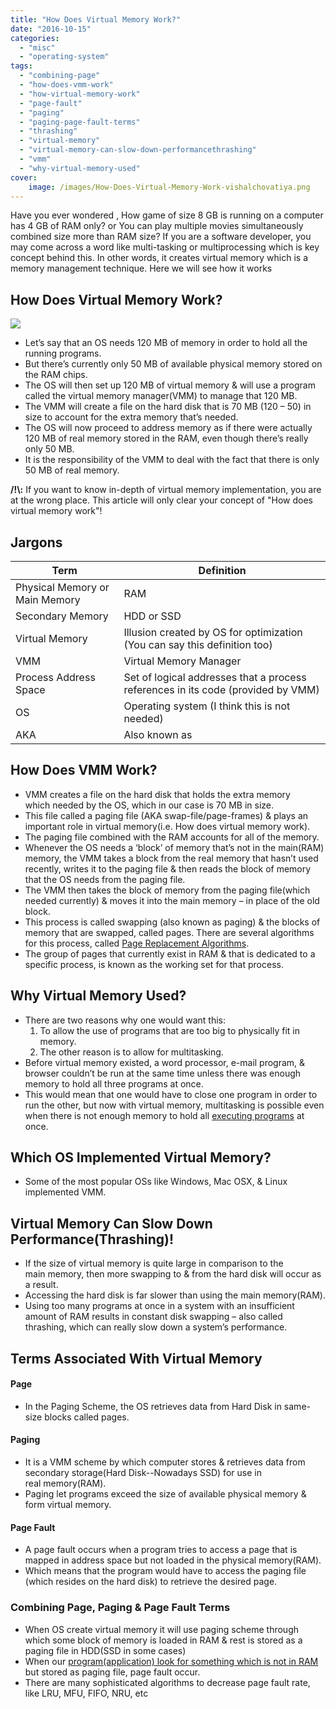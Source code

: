 ```yaml
---
title: "How Does Virtual Memory Work?"
date: "2016-10-15"
categories: 
  - "misc"
  - "operating-system"
tags: 
  - "combining-page"
  - "how-does-vmm-work"
  - "how-virtual-memory-work"
  - "page-fault"
  - "paging"
  - "paging-page-fault-terms"
  - "thrashing"
  - "virtual-memory"
  - "virtual-memory-can-slow-down-performancethrashing"
  - "vmm"
  - "why-virtual-memory-used"
cover:
    image: /images/How-Does-Virtual-Memory-Work-vishalchovatiya.png
---
```


Have you ever wondered , How game of size 8 GB is running on a computer has 4 GB of RAM only? or You can play multiple movies simultaneously combined size more than RAM size? If you are a software developer, you may come across a word like multi-tasking or multiprocessing which is key concept behind this. In other words, it creates virtual memory which is a memory management technique. Here we will see how it works

## How Does Virtual Memory Work?

![](/images/How-Does-Virtual-Memory-Work.jpg)

- Let’s say that an OS needs 120 MB of memory in order to hold all the running programs.
- But there’s currently only 50 MB of available physical memory stored on the RAM chips.
- The OS will then set up 120 MB of virtual memory & will use a program called the virtual memory manager(VMM) to manage that 120 MB.
- The VMM will create a file on the hard disk that is 70 MB (120 – 50) in size to account for the extra memory that’s needed.
- The OS will now proceed to address memory as if there were actually 120 MB of real memory stored in the RAM, even though there’s really only 50 MB.
- It is the responsibility of the VMM to deal with the fact that there is only 50 MB of real memory.

**/!\\:** If you want to know in-depth of virtual memory implementation, you are at the wrong place. This article will only clear your concept of "How does virtual memory work"!

## Jargons

| Term | Definition |
|------|------------|
| Physical Memory or Main Memory | RAM |
| Secondary Memory | HDD or SSD |
| Virtual Memory | Illusion created by OS for optimization (You can say this definition too) |
| VMM | Virtual Memory Manager |
| Process Address Space | Set of logical addresses that a process references in its code (provided by VMM) |
| OS | Operating system (I think this is not needed) |
| AKA | Also known as |

## How Does VMM Work?

- VMM creates a file on the hard disk that holds the extra memory which needed by the OS, which in our case is 70 MB in size.
- This file called a paging file (AKA swap-file/page-frames) & plays an important role in virtual memory(i.e. How does virtual memory work).
- The paging file combined with the RAM accounts for all of the memory.
- Whenever the OS needs a ‘block’ of memory that’s not in the main(RAM) memory, the VMM takes a block from the real memory that hasn’t used recently, writes it to the paging file & then reads the block of memory that the OS needs from the paging file.
- The VMM then takes the block of memory from the paging file(which needed currently) & moves it into the main memory – in place of the old block.
- This process is called swapping (also known as paging) & the blocks of memory that are swapped, called pages. There are several algorithms for this process, called [Page Replacement Algorithms](https://en.wikipedia.org/wiki/Page_replacement_algorithm).
- The group of pages that currently exist in RAM & that is dedicated to a specific process, is known as the working set for that process.

## Why Virtual Memory Used?

- There are two reasons why one would want this:
    1. To allow the use of programs that are too big to physically fit in memory.
    2. The other reason is to allow for multitasking.
- Before virtual memory existed, a word processor, e-mail program, & browser couldn’t be run at the same time unless there was enough memory to hold all three programs at once.
- This would mean that one would have to close one program in order to run the other, but now with virtual memory, multitasking is possible even when there is not enough memory to hold all [executing programs](/posts/program-gets-run-linux/) at once.

## Which OS Implemented Virtual Memory?

- Some of the most popular OSs like Windows, Mac OSX, & Linux implemented VMM.

## Virtual Memory Can Slow Down Performance(Thrashing)!

- If the size of virtual memory is quite large in comparison to the main memory, then more swapping to & from the hard disk will occur as a result.
- Accessing the hard disk is far slower than using the main memory(RAM).
- Using too many programs at once in a system with an insufficient amount of RAM results in constant disk swapping – also called thrashing, which can really slow down a system’s performance.

## Terms Associated With Virtual Memory

#### **Page**

- In the Paging Scheme, the OS retrieves data from Hard Disk in same-size blocks called pages.

#### **Paging**

- It is a VMM scheme by which computer stores & retrieves data from secondary storage(Hard Disk--Nowadays SSD) for use in real memory(RAM).
- Paging let programs exceed the size of available physical memory & form virtual memory.

#### **Page Fault**

- A page fault occurs when a program tries to access a page that is mapped in address space but not loaded in the physical memory(RAM).
- Which means that the program would have to access the paging file (which resides on the hard disk) to retrieve the desired page.

### [](https://github.com/VisheshPatel/OS-Concepts/blob/master/Paging%20%26%20Page%20Faults.md#combining-page-paging--page-fault-terms)Combining Page, Paging & Page Fault Terms

- When OS create virtual memory it will use paging scheme through which some block of memory is loaded in RAM & rest is stored as a paging file in HDD(SSD in some cases)
- When our [program(application) look for something which is not in RAM](/posts/how-c-program-stored-in-ram-memory/) but stored as paging file, page fault occur.
- There are many sophisticated algorithms to decrease page fault rate, like LRU, MFU, FIFO, NRU, etc

